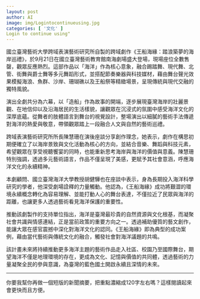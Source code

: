 ```yaml
---
layout: post
author: AI
image: img/Logintocontinueusing.jpg
categories: [ '文化' ]
Login to continue using"
---
```

國立臺灣藝術大學跨域表演藝術研究所自製的跨域劇作《王船海緣：踏浪築夢的海岸巡禮》，於9月21日在國立臺灣藝術教育館南海劇場盛大登場，現場座位全數售罄，觀眾反應熱烈。這部作品以「海洋」作為核心意象，融合踢踏舞、現代舞、北管、街舞與爵士舞等多元舞蹈形式，並搭配節奏樂器與科技媒材，藉由舞台聲光效果模擬海浪、魚群、沙岸、珊瑚礁以及王船祭等精緻場景，呈現傳統與現代交融的獨特風貌。  

演出全劇共分為六幕，以「造船」作為故事的開端，逐步展現臺灣海岸的壯麗景觀、在地信仰以及沿海居民的生活樣貌，讓觀眾在沉浸式的氛圍中感受海洋文化的深厚底蘊。從舞者的肢體語言到舞台的視覺設計，整場演出以細膩的藝術手法傳遞對海洋的熱愛與敬意，帶領觀眾踏上一段融合人文與自然的藝術巡禮。  

跨域表演藝術研究所所長陳慧珊在演後座談分享創作理念，她表示，劇作在構思初期便確立了以海岸景致與文化活動為核心的方向，並結合音樂、舞蹈與科技元素，希望觀眾在享受視聽饗宴的同時，也能重新思考海岸與海洋的價值與意義。陳慧珊特別強調，透過多元藝術語言，作品不僅呈現了美感，更賦予其社會意涵，呼應海洋文化的永續精神。  

本劇顧問、國立臺灣海洋大學教授胡健驊也在座談中表示，身為長期投入海洋科學研究的學者，他深受劇場詮釋的力量觸動。他認為，《王船海緣》成功將艱澀的環境永續概念轉化為容易理解、並能打動人心的舞台表達，不僅拉近了民眾與海洋的距離，也讓更多人透過藝術看見海洋保護的重要性。  

推動該劇製作的支持單位指出，海洋是臺灣最珍貴的自然資源與文化根基，而凝聚社會共識與情感連結，正是當前政策的重要方向之一。透過補助優質的藝文創作，能讓大眾在感官震撼中深化對海洋文化的認同。《王船海緣》即為典型的成功案例，藉由當代藝術與傳統文化的融合，觸發社會對海洋議題的共鳴。  

該計畫未來將持續推動更多海洋主題的藝術作品走入社區、校園乃至國際舞台，期望海洋不僅是地理環境的存在，更成為文化、記憶與價值的共同體，透過藝術的力量凝聚全民的參與意識，為臺灣的藍色國土開啟永續且深情的未來。  

---

你要我幫你再做一個短版的新聞摘要，把重點濃縮成120字左右嗎？這樣閱讀起來會更快而且方便。